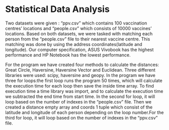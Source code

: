 # Statistical Data Analysis

Two datasets were given : “ppv.csv” which contains 100 vaccination centres’ locations and “people.csv” which consists of 10000 vaccines’ locations. Based on both datasets, we were tasked with matching each person from the “people.csv” file to their nearest vaccine centre. This matching was done by using the address coordinates(latitude and longitude). Our computer specification, ASUS Vivobook has the highest performance and HP Notebook has the lowest performance.

For the program we have created four methods to calculate the distances: Great Circle, Haversine, Haversine Vector and Euclidean. Three different libraries were used: scipy, haversine and geopy. In the program we have three for loops:the first loop runs the program 50 times, which will calculate the execution time for each loop then save the inside time array. To find execution time a time library was import, and to calculate the execution time we subtracted the end time from start time. In the second for loop, it will loop based on the number of indexes in the “people.csv” file. Then we created a distance empty array and coords 1 tuple which consist of the latitude and longitude of each person depending on the loop number.For the third for loop, it will loop based on the number of indexes in the “ppv.csv” file.

